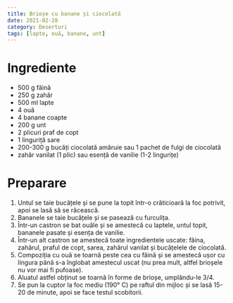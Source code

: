 ```yaml
---
title: Brioșe cu banane și ciocolată
date: 2021-02-28
category: Deserturi
tags: [lapte, ouă, banane, unt]
---
```


# Ingrediente
* 500 g făină
* 250 g zahăr
* 500 ml lapte
* 4 ouă
* 4 banane coapte
* 200 g unt
* 2 plicuri praf de copt
* 1 linguriță sare
* 200-300 g bucăți ciocolată amăruie sau 1 pachet de fulgi de ciocolată
* zahăr vanilat (1 plic) sau esență de vanilie (1-2 lingurițe)

# Preparare
1. Untul se taie bucățele și se pune la topit într-o crăticioară la foc potrivit, apoi se lasă să se răcească.
1. Bananele se taie bucățele și se pasează cu furculița.
1. Într-un castron se bat ouăle și se amestecă cu laptele, untul topit, bananele pasate și esența de vanilie.
1. Într-un alt castron se amestecă toate ingredientele uscate: făina, zahărul, praful de copt, sarea, zahărul vanilat și bucățelele de ciocolată.
1. Compoziția cu ouă se toarnă peste cea cu făină și se amestecă ușor cu lingura până s-a înglobat amestecul uscat (nu prea mult, altfel brioșele nu vor mai fi pufoase).
1. Aluatul astfel obținut se toarnă în forme de brioșe, umplându-le 3/4.
1. Se pun la cuptor la foc mediu (190° C) pe raftul din mijloc și se lasă 15-20 de minute, apoi se face testul scobitorii.
